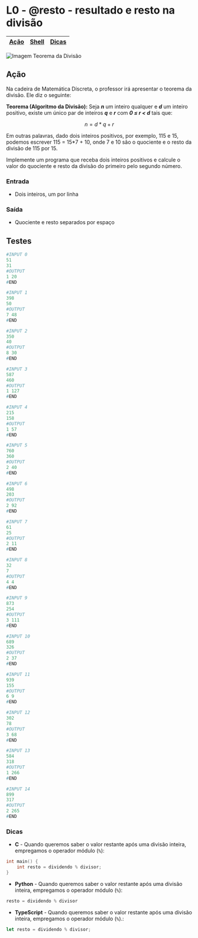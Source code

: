 # L0 - @resto - resultado e resto na divisão

[Ação](#ação) | [Shell](#shell) | [Dicas](#dicas)
-- | -- | --

![Imagem Teorema da Divisão](https://raw.githubusercontent.com/qxcodefup/arcade/master/base/resto/cover.png)

## Ação

Na cadeira de Matemática Díscreta, o professor irá apresentar o teorema da
divisão. Ele diz o seguinte:

**Teorema (Algoritmo da Divisão):** Seja ***n*** um inteiro qualquer e ***d*** um inteiro
positivo, existe um único par de inteiros ***q*** e ***r*** com ***0 ≤ r < d*** tais que:

$$n = d*q + r$$

Em outras palavras, dado dois inteiros positivos, por exemplo, 115 e 15,
podemos escrever 115 = 15*7 + 10, onde 7 e 10 são o quociente e o resto da
divisão de 115 por 15.

Implemente um programa que receba dois inteiros positivos e calcule o valor do
quociente e resto da divisão do primeiro pelo segundo número.


### Entrada

- Dois inteiros, um por linha

### Saída

- Quociente e resto separados por espaço

## Testes

```py
#INPUT 0
51
31
#OUTPUT
1 20
#END
```

```py
#INPUT 1
398
50
#OUTPUT
7 48
#END
```

```py
#INPUT 2
350
40
#OUTPUT
8 30
#END
```

```py
#INPUT 3
587
460
#OUTPUT
1 127
#END
```

```py
#INPUT 4
215
158
#OUTPUT
1 57
#END
```

```py
#INPUT 5
760
360
#OUTPUT
2 40
#END
```

```py
#INPUT 6
498
203
#OUTPUT
2 92
#END
```

```py
#INPUT 7
61
25
#OUTPUT
2 11
#END
```

```py
#INPUT 8
32
7
#OUTPUT
4 4
#END
```

```py
#INPUT 9
873
254
#OUTPUT
3 111
#END
```

```py
#INPUT 10
689
326
#OUTPUT
2 37
#END
```

```py
#INPUT 11
939
155
#OUTPUT
6 9
#END
```

```py
#INPUT 12
302
78
#OUTPUT
3 68
#END
```

```py
#INPUT 13
584
318
#OUTPUT
1 266
#END
```

```py
#INPUT 14
899
317
#OUTPUT
2 265
#END
```

### Dicas

- **C** - Quando queremos saber o valor restante após uma divisão inteira, empregamos o operador módulo (`%`):
```c
int main() {
    int resto = dividendo % divisor;
}
```

- **Python** - Quando queremos saber o valor restante após uma divisão inteira, empregamos o operador módulo (`%`):
``` python
resto = dividendo % divisor
```

- **TypeScript** - Quando queremos saber o valor restante após uma divisão inteira, empregamos o operador módulo (`%`).:
``` ts
let resto = dividendo % divisor;
```
